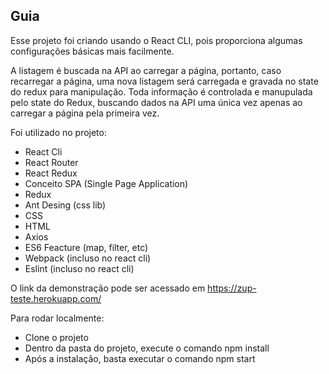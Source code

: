 ## Guia

Esse projeto foi criando usando o React CLI, pois proporciona algumas configurações básicas mais facilmente.

A listagem é buscada na API ao carregar a página, portanto, caso recarregar a página, uma nova listagem será carregada e gravada no state do redux para manipulação. Toda informação é controlada e manupulada pelo state do Redux, buscando dados na API uma única vez apenas ao carregar a página pela primeira vez.

Foi utilizado no projeto:
  - React Cli
  - React Router
  - React Redux
  - Conceito SPA (Single Page Application)
  - Redux
  - Ant Desing (css lib)
  - CSS
  - HTML
  - Axios
  - ES6 Feacture (map, filter, etc)
  - Webpack (incluso no react cli)
  - Eslint (incluso no react cli)

O link da demonstração pode ser acessado em https://zup-teste.herokuapp.com/

Para rodar localmente:
  - Clone o projeto
  - Dentro da pasta do projeto, execute o comando npm install
  - Após a instalação, basta executar o comando npm start

